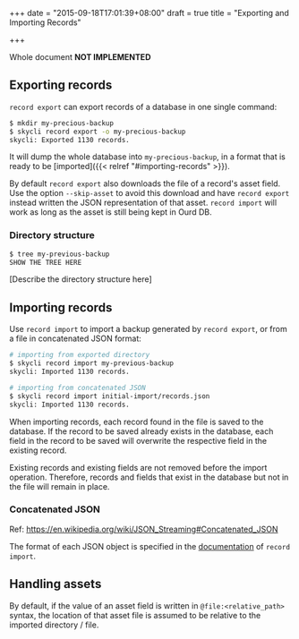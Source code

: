 +++
date = "2015-09-18T17:01:39+08:00"
draft = true
title = "Exporting and Importing Records"

+++

Whole document **NOT IMPLEMENTED**

## Exporting records

`record export` can export records of a database in one single command:

```bash
$ mkdir my-precious-backup
$ skycli record export -o my-precious-backup
skycli: Exported 1130 records.
```

It will dump the whole database into `my-precious-backup`, in a format that is
ready to be [imported]({{< relref "#importing-records" >}}).

By default `record export` also downloads the file of a record's asset field.
Use the option `--skip-asset` to avoid this download and have `record export`
instead written the JSON representation of that asset. `record import` will
work as long as the asset is still being kept in Ourd DB.

### Directory structure

```bash
$ tree my-previous-backup
SHOW THE TREE HERE
```

[Describe the directory structure here]

## Importing records

Use `record import` to import a backup generated by `record export`, or from a
file in concatenated JSON format:

```bash
# importing from exported directory
$ skycli record import my-previous-backup
skycli: Imported 1130 records.

# importing from concatenated JSON
$ skycli record import initial-import/records.json
skycli: Imported 1130 records.
```

When importing records, each record found in the file is saved to the
database. If the record to be saved already exists in the database, each
field in the record to be saved will overwrite the respective field in the
existing record.

Existing records and existing fields are not removed before the import
operation. Therefore, records and fields that exist in the database but
not in the file will remain in place.

### Concatenated JSON

Ref: https://en.wikipedia.org/wiki/JSON_Streaming#Concatenated_JSON

The format of each JSON object is specified in the
[documentation](https://github.com/oursky/skycli#record-import) of `record
import`.

## Handling assets

By default, if the value of an asset field is written in
`@file:<relative_path>` syntax, the location of that asset file is assumed to
be relative to the imported directory / file.
